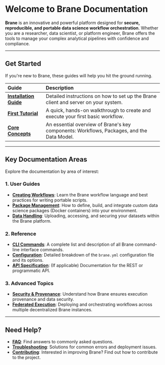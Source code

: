 # Welcome to Brane Documentation

**Brane** is an innovative and powerful platform designed for **secure, reproducible, and portable data science workflow orchestration**. Whether you are a researcher, data scientist, or platform engineer, Brane offers the tools to manage your complex analytical pipelines with confidence and compliance.

---

## Get Started

If you're new to Brane, these guides will help you hit the ground running.

| Guide | Description |
| :--- | :--- |
| **[Installation Guide](installation.md)** | Detailed instructions on how to set up the Brane client and server on your system. |
| **[First Tutorial](tutorial.md)** | A quick, hands-on walkthrough to create and execute your first basic workflow. |
| **[Core Concepts](concepts.md)** | An essential overview of Brane's key components: Workflows, Packages, and the Data Model. |

---

## Key Documentation Areas

Explore the documentation by area of interest:

### 1. User Guides
* **[Creating Workflows](guides/workflows.md)**: Learn the Brane workflow language and best practices for writing portable scripts.
* **[Package Management](guides/packages.md)**: How to define, build, and integrate custom data science packages (Docker containers) into your environment.
* **[Data Handling](guides/data.md)**: Uploading, accessing, and securing your datasets within the Brane platform.

### 2. Reference
* **[CLI Commands](reference/cli.md)**: A complete list and description of all Brane command-line interface commands.
* **[Configuration](reference/config.md)**: Detailed breakdown of the `brane.yml` configuration file and its options.
* **[API Specification](reference/api.md)**: (If applicable) Documentation for the REST or programmatic API.

### 3. Advanced Topics
* **[Security & Provenance](advanced/security.md)**: Understand how Brane ensures execution provenance and data security.
* **[Federated Execution](advanced/federation.md)**: Deploying and orchestrating workflows across multiple decentralized Brane instances.

---

## Need Help?

* **[FAQ](faq.md)**: Find answers to commonly asked questions.
* **[Troubleshooting](troubleshooting.md)**: Solutions for common errors and deployment issues.
* **[Contributing](contributing.md)**: Interested in improving Brane? Find out how to contribute to the project.
